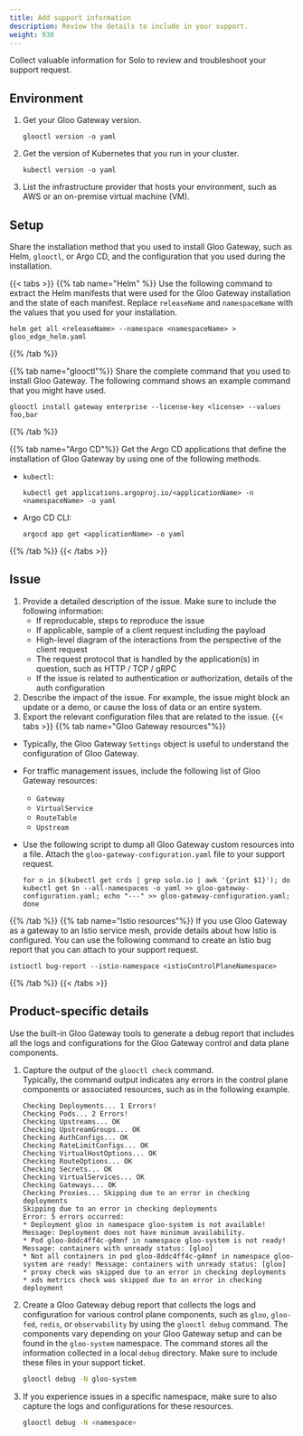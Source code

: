 ```yaml
---
title: Add support information
description: Review the details to include in your support. 
weight: 930
---
```


Collect valuable information for Solo to review and troubleshoot your support request. 

## Environment

1. Get your Gloo Gateway version. 
    ```shell
    glooctl version -o yaml
    ```
2. Get the version of Kubernetes that you run in your cluster. 
    ```shell
    kubectl version -o yaml
    ```
3. List the infrastructure provider that hosts your environment, such as AWS or an on-premise virtual machine (VM). 

## Setup

Share the installation method that you used to install Gloo Gateway, such as Helm, `glooctl`, or Argo CD, and the configuration that you used during the installation. 

{{< tabs >}}
{{% tab name="Helm" %}}
Use the following command to extract the Helm manifests that were used for the Gloo Gateway installation and the state of each manifest. Replace `releaseName` and `namespaceName` with the values that you used for your installation.
```shell
helm get all <releaseName> --namespace <namespaceName> > gloo_edge_helm.yaml
```
  
{{% /tab %}}

{{% tab name="glooctl"%}}
Share the complete command that you used to install Gloo Gateway. The following command shows an example command that you might have used. 
```shell
glooctl install gateway enterprise --license-key <license> --values foo,bar
```
{{% /tab %}}

{{% tab name="Argo CD"%}}
Get the Argo CD applications that define the installation of Gloo Gateway by using one of the following methods. 
* `kubectl`: 
  ```shell
  kubectl get applications.argoproj.io/<applicationName> -n <namespaceName> -o yaml
  ```
* Argo CD CLI: 
  ```shell
  argocd app get <applicationName> -o yaml
  ```
{{% /tab %}}
{{< /tabs >}}

## Issue

1. Provide a detailed description of the issue. Make sure to include the following information: 
   - If reproducable, steps to reproduce the issue 
   - If applicable, sample of a client request including the payload 
   - High-level diagram of the interactions from the perspective of the client request
   - The request protocol that is handled by the application(s) in question, such as HTTP / TCP / gRPC 
   - If the issue is related to authentication or authorization, details of the auth configuration
2. Describe the impact of the issue. For example, the issue might block an update or a demo, or cause the loss of data or an entire system.
3. Export the relevant configuration files that are related to the issue.
  {{< tabs >}}
  {{% tab name="Gloo Gateway resources"%}}
  - Typically, the Gloo Gateway `Settings` object is useful to understand the configuration of Gloo Gateway.
  - For traffic management issues, include the following list of Gloo Gateway resources:
      - `Gateway`
      - `VirtualService`
      - `RouteTable`
      - `Upstream`

  - Use the following script to dump all Gloo Gateway custom resources into a file. Attach the `gloo-gateway-configuration.yaml` file to your support request. 
    ```shell
    for n in $(kubectl get crds | grep solo.io | awk '{print $1}'); do kubectl get $n --all-namespaces -o yaml >> gloo-gateway-configuration.yaml; echo "---" >> gloo-gateway-configuration.yaml; done
    ```
  {{% /tab %}}
  {{% tab name="Istio resources"%}}
  If you use Gloo Gateway as a gateway to an Istio service mesh, provide details about how Istio is configured. You can use the following command to create an Istio bug report that you can attach to your support request. 

  ```shell
  istioctl bug-report --istio-namespace <istioControlPlaneNamespace>
  ```
  {{% /tab %}}
  {{< /tabs >}}

## Product-specific details

Use the built-in Gloo Gateway tools to generate a debug report that includes all the logs and configurations for the Gloo Gateway control and data plane components. 

1. Capture the output of the `glooctl check` command.
    <br>Typically, the command output indicates any errors in the control plane components or associated resources, such as in the following example.

    ```
    Checking Deployments... 1 Errors!
    Checking Pods... 2 Errors!
    Checking Upstreams... OK
    Checking UpstreamGroups... OK
    Checking AuthConfigs... OK
    Checking RateLimitConfigs... OK
    Checking VirtualHostOptions... OK
    Checking RouteOptions... OK
    Checking Secrets... OK
    Checking VirtualServices... OK
    Checking Gateways... OK
    Checking Proxies... Skipping due to an error in checking deployments
    Skipping due to an error in checking deployments
    Error: 5 errors occurred:
    * Deployment gloo in namespace gloo-system is not available! Message: Deployment does not have minimum availability.
    * Pod gloo-8ddc4ff4c-g4mnf in namespace gloo-system is not ready! Message: containers with unready status: [gloo]
    * Not all containers in pod gloo-8ddc4ff4c-g4mnf in namespace gloo-system are ready! Message: containers with unready status: [gloo]
    * proxy check was skipped due to an error in checking deployments
    * xds metrics check was skipped due to an error in checking deployment
    ```

2. Create a Gloo Gateway debug report that collects the logs and configuration for various control plane components, such as `gloo`, `gloo-fed`, `redis`, or `observability` by using the `glooctl debug` command. The components vary depending on your Gloo Gateway setup and can be found in the `gloo-system` namespace. The command stores all the information collected in a local `debug` directory. Make sure to include these files in your support ticket. 
   ```sh
   glooctl debug -N gloo-system
   ```

3. If you experience issues in a specific namespace, make sure to also capture the logs and configurations for these resources. 
   ```sh
   glooctl debug -N <namespace>
   ```
